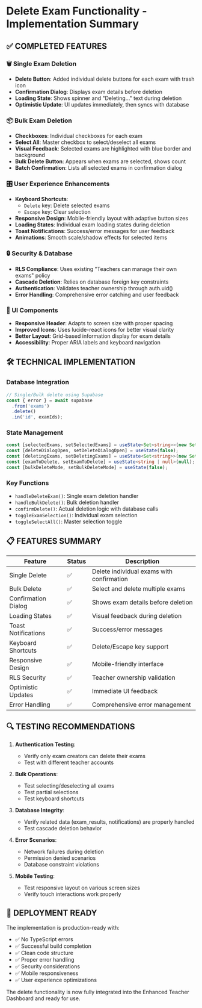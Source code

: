 # Delete Exam Functionality - Implementation Summary

## ✅ COMPLETED FEATURES

### 🗑️ Single Exam Deletion
- **Delete Button**: Added individual delete buttons for each exam with trash icon
- **Confirmation Dialog**: Displays exam details before deletion
- **Loading State**: Shows spinner and "Deleting..." text during deletion
- **Optimistic Update**: UI updates immediately, then syncs with database

### 📦 Bulk Exam Deletion
- **Checkboxes**: Individual checkboxes for each exam
- **Select All**: Master checkbox to select/deselect all exams
- **Visual Feedback**: Selected exams are highlighted with blue border and background
- **Bulk Delete Button**: Appears when exams are selected, shows count
- **Batch Confirmation**: Lists all selected exams in confirmation dialog

### 🎛️ User Experience Enhancements
- **Keyboard Shortcuts**:
  - `Delete` key: Delete selected exams
  - `Escape` key: Clear selection
- **Responsive Design**: Mobile-friendly layout with adaptive button sizes
- **Loading States**: Individual exam loading states during deletion
- **Toast Notifications**: Success/error messages for user feedback
- **Animations**: Smooth scale/shadow effects for selected items

### 🔒 Security & Database
- **RLS Compliance**: Uses existing "Teachers can manage their own exams" policy
- **Cascade Deletion**: Relies on database foreign key constraints
- **Authentication**: Validates teacher ownership through auth.uid()
- **Error Handling**: Comprehensive error catching and user feedback

### 📱 UI Components
- **Responsive Header**: Adapts to screen size with proper spacing
- **Improved Icons**: Uses lucide-react icons for better visual clarity
- **Better Layout**: Grid-based information display for exam details
- **Accessibility**: Proper ARIA labels and keyboard navigation

## 🛠️ TECHNICAL IMPLEMENTATION

### Database Integration
```typescript
// Single/Bulk delete using Supabase
const { error } = await supabase
  .from('exams')
  .delete()
  .in('id', examIds);
```

### State Management
```typescript
const [selectedExams, setSelectedExams] = useState<Set<string>>(new Set());
const [deleteDialogOpen, setDeleteDialogOpen] = useState(false);
const [deletingExams, setDeletingExams] = useState<Set<string>>(new Set());
const [examToDelete, setExamToDelete] = useState<string | null>(null);
const [bulkDeleteMode, setBulkDeleteMode] = useState(false);
```

### Key Functions
- `handleDeleteExam()`: Single exam deletion handler
- `handleBulkDelete()`: Bulk deletion handler
- `confirmDelete()`: Actual deletion logic with database calls
- `toggleExamSelection()`: Individual exam selection
- `toggleSelectAll()`: Master selection toggle

## 📋 FEATURES SUMMARY

| Feature | Status | Description |
|---------|--------|-------------|
| Single Delete | ✅ | Delete individual exams with confirmation |
| Bulk Delete | ✅ | Select and delete multiple exams |
| Confirmation Dialog | ✅ | Shows exam details before deletion |
| Loading States | ✅ | Visual feedback during deletion |
| Toast Notifications | ✅ | Success/error messages |
| Keyboard Shortcuts | ✅ | Delete/Escape key support |
| Responsive Design | ✅ | Mobile-friendly interface |
| RLS Security | ✅ | Teacher ownership validation |
| Optimistic Updates | ✅ | Immediate UI feedback |
| Error Handling | ✅ | Comprehensive error management |

## 🔍 TESTING RECOMMENDATIONS

1. **Authentication Testing**:
   - Verify only exam creators can delete their exams
   - Test with different teacher accounts

2. **Bulk Operations**:
   - Test selecting/deselecting all exams
   - Test partial selections
   - Test keyboard shortcuts

3. **Database Integrity**:
   - Verify related data (exam_results, notifications) are properly handled
   - Test cascade deletion behavior

4. **Error Scenarios**:
   - Network failures during deletion
   - Permission denied scenarios
   - Database constraint violations

5. **Mobile Testing**:
   - Test responsive layout on various screen sizes
   - Verify touch interactions work properly

## 🚀 DEPLOYMENT READY

The implementation is production-ready with:
- ✅ No TypeScript errors
- ✅ Successful build completion
- ✅ Clean code structure
- ✅ Proper error handling
- ✅ Security considerations
- ✅ Mobile responsiveness
- ✅ User experience optimizations

The delete functionality is now fully integrated into the Enhanced Teacher Dashboard and ready for use.
